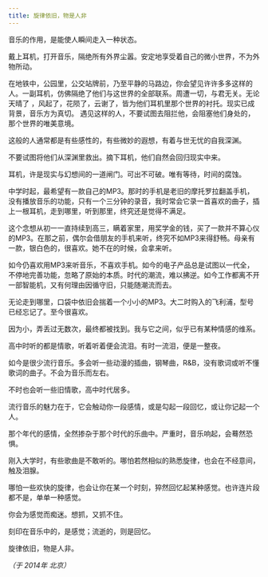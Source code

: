 ```yaml
---
title: 旋律依旧，物是人非
---
```


音乐的作用，是能使人瞬间走入一种状态。

戴上耳机，打开音乐，隔绝所有外界尘嚣。安定地享受着自己的微小世界，不为外物所动。

在地铁中，公园里，公交站牌前，乃至平静的马路边，你会望见许许多多这样的人。一副耳机，仿佛隔绝了他们与这世界的全部联系。周遭一切，与君无关。无论天晴了 ，风起了，花陨了，云谢了，皆为他们耳机里那个世界的衬托。现实已成背景，音乐方为真切。
遇见这样的人，不要试图去阻拦他，会阻塞他们身处的，那个世界的唯美意境。

这般的人通常都是有些感性的，有些微妙的遐想，有着与世无忧的自我深渊。

不要试图将他们从深渊里救出。摘下耳机，他们自然会回归现实中来。

耳机，许是现实与幻想间的一道闸门。可出不可破。唯有等待，时间的腐蚀。

中学时起，最希望有一款自己的MP3。那时的手机是老旧的摩托罗拉翻盖手机，没有播放音乐的功能，只有一个三分钟的录音，我时常会它录一首喜欢的曲子，插上一根耳机，走到哪里，听到那里，终究还是觉得不满足。

这个念想从初一一直持续到高三，瞒着家里，用奖学金的钱，买了一款并不算心仪的MP3。在那之前，偶尔会借朋友的手机来听，终究不如MP3来得舒畅。母亲有一款，银白色的，很喜欢。她不在的时候，会拿来听。

如今仍喜欢用MP3来听音乐，不喜欢手机。如今的电子产品总是试图以一代全，不停地完善功能，忽略了原始的本质。时代的潮流，难以拂逆。如今工作都离不开一部智能机，又有何理由因循守旧，只能随潮流而去。

无论走到哪里，口袋中依旧会揣着一个小小的MP3。大二时购入的飞利浦，型号已经忘记了。至今很喜欢。

因为小，弄丢过无数次，最终都被找到。我与它之间，似乎已有某种情感的维系。

高中时听的都是情歌，听着听着便会流泪。有时一流泪，便是一整夜。

如今是很少流行音乐。多会听一些动漫的插曲，钢琴曲，R&B，没有歌词或听不懂歌词的曲子。不会为音乐而左右。

不时也会听一些旧情歌，高中时代居多。

流行音乐的魅力在于，它会触动你一段感情，或是勾起一段回忆，或让你记起一个人。

那个年代的感情，全然掺杂于那个时代的乐曲中。严重时，音乐响起，会蓦然恐惧。

刚入大学时，有些歌曲是不敢听的。哪怕若然相似的熟悉旋律，也会在不经意间，触及泪腺。

哪怕一些欢快的旋律，也会让你在某一个时刻，猝然回忆起某种感觉。也许连片段都不是，单单一种感觉。

你会为感觉而痴迷。想抓，又抓不住。

刻印在音乐中的，是感觉；流逝的，则是回忆。

旋律依旧，物是人非。

*（于 2014年 北京）*
